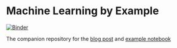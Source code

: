 # Machine Learning by Example

[![Binder](https://mybinder.org/badge_logo.svg)](https://mybinder.org/v2/gh/datarevenue-berlin/ml_example/master?filepath=filepath%3Dhow-machine-learning-works-code-example.ipynb)

The companion repository for the [blog post](#) and [example notebook](#)
